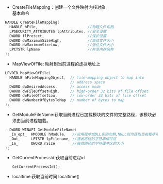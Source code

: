  - CreateFileMapping：创建一个文件映射内核对象   
  基本命令
```c++
HANDLE CreateFileMapping(
  HANDLE hFile,                       //物理文件句柄
  LPSECURITY_ATTRIBUTES lpAttributes, //安全设置
  DWORD flProtect,                    //保护设置
  DWORD dwMaximumSizeHigh,            //高位文件大小
  DWORD dwMaximumSizeLow,             //低位文件大小
  LPCTSTR lpName                      //共享内存名称
);
```
- MapViewOfFile: 映射到当前进程的虚拟地址上
```c++
LPVOID MapViewOfFile(
  HANDLE hFileMappingObject,  // file-mapping object to map into 
                              // address space
  DWORD dwDesiredAccess,      // access mode
  DWORD dwFileOffsetHigh,     // high-order 32 bits of file offset
  DWORD dwFileOffsetLow,      // low-order 32 bits of file offset
  DWORD dwNumberOfBytesToMap  // number of bytes to map
);
```

- GetModuleFileName:获取当前进程已加载模块的文件的完整路径，该模块必须由当前进程加载。
```c++
- DWORD WINAPI GetModuleFileName(
  _In_opt_  HMODULE hModule,   //应用程序或DLL实例句柄,NULL则为获取当前程序可执行文件路径名
  _Out_     LPTSTR lpFilename, //接收路径的字符串缓冲区
  _In_      DWORD nSize        //接收路径的字符缓冲区的大小
);
```
- GetCurrentProcessId:获取当前进程id
    ```
    GetCurrentProcessId();
    ```

- localtime:获取当前时间
localtime()